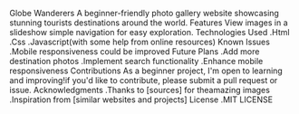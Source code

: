 Globe Wanderers
   A beginner-friendly photo gallery website showcasing stunning tourists destinations around the world.
   Features 
        View images in a slideshow 
        simple navigation for easy exploration.
    Technologies Used
         .Html
         .Css
         .Javascript(with some help from online resources)
      Known Issues
          .Mobile responsiveness could be improved
      Future Plans
         .Add more destination photos
         .Implement search functionality 
         .Enhance mobile responsiveness 
      Contributions 
          As a beginner project, I'm open to learning and improving!if you'd like to contribute, please submit a pull request or issue.
      Acknowledgments 
         .Thanks to [sources] for theamazing images
         .Inspiration from [similar websites and projects]
      License 
         .MIT LICENSE 
         
